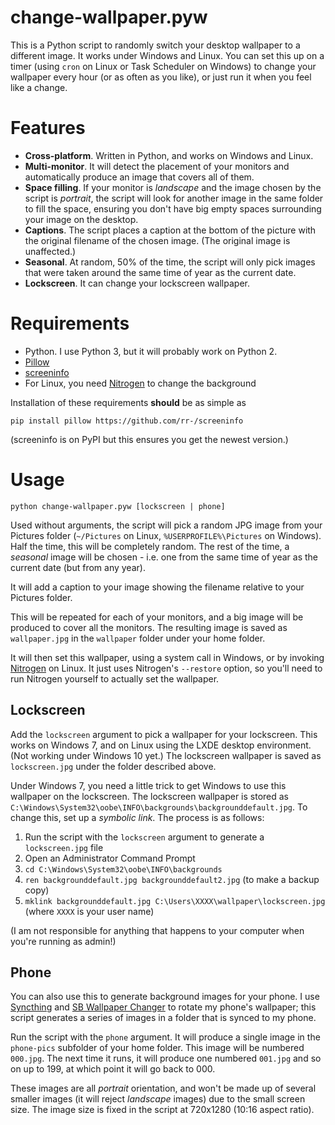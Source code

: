 # change-wallpaper.pyw

This is a Python script to randomly switch your desktop wallpaper to a different image. It works under Windows and Linux. You can set this up on a timer (using `cron` on Linux or Task Scheduler on Windows) to change your wallpaper every hour (or as often as you like), or just run it when you feel like a change.

# Features

- **Cross-platform**. Written in Python, and works on Windows and Linux.
- **Multi-monitor**. It will detect the placement of your monitors and automatically produce an image that covers all of them.
- **Space filling**. If your monitor is *landscape* and the image chosen by the script is *portrait*, the script will look for another image in the same folder to fill the space, ensuring you don't have big empty spaces surrounding your image on the desktop.
- **Captions**. The script places a caption at the bottom of the picture with the original filename of the chosen image. (The original image is unaffected.)
- **Seasonal**. At random, 50% of the time, the script will only pick images that were taken around the same time of year as the current date.
- **Lockscreen**. It can change your lockscreen wallpaper.

# Requirements

- Python. I use Python 3, but it will probably work on Python 2.
- [Pillow](https://python-pillow.org/)
- [screeninfo](https://github.com/rr-/screeninfo)
- For Linux, you need [Nitrogen](https://github.com/l3ib/nitrogen) to change the background

Installation of these requirements **should** be as simple as

`pip install pillow https://github.com/rr-/screeninfo`

(screeninfo is on PyPI but this ensures you get the newest version.)

# Usage

`python change-wallpaper.pyw [lockscreen | phone]`

Used without arguments, the script will pick a random JPG image from your Pictures folder (`~/Pictures` on Linux, `%USERPROFILE%\Pictures` on Windows). Half the time, this will be completely random. The rest of the time, a *seasonal* image will be chosen - i.e. one from the same time of year as the current date (but from any year).

It will add a caption to your image showing the filename relative to your Pictures folder.

This will be repeated for each of your monitors, and a big image will be produced to cover all the monitors. The resulting image is saved as `wallpaper.jpg` in the `wallpaper` folder under your home folder.

It will then set this wallpaper, using a system call in Windows, or by invoking [Nitrogen](https://github.com/l3ib/nitrogen) on Linux. It just uses Nitrogen's `--restore` option, so you'll need to run Nitrogen yourself to actually set the wallpaper.

## Lockscreen

Add the `lockscreen` argument to pick a wallpaper for your lockscreen. This works on Windows 7, and on Linux using the LXDE desktop environment. (Not working under Windows 10 yet.) The lockscreen wallpaper is saved as `lockscreen.jpg` under the folder described above.

Under Windows 7, you need a little trick to get Windows to use this wallpaper on the lockscreen. The lockscreen wallpaper is stored as `C:\Windows\System32\oobe\INFO\backgrounds\backgrounddefault.jpg`. To change this, set up a *symbolic link*. The process is as follows:

1. Run the script with the `lockscreen` argument to generate a `lockscreen.jpg` file
2. Open an Administrator Command Prompt
3. `cd C:\Windows\System32\oobe\INFO\backgrounds`
4. `ren backgrounddefault.jpg backgrounddefault2.jpg` (to make a backup copy)
5. `mklink backgrounddefault.jpg C:\Users\XXXX\wallpaper\lockscreen.jpg` (where `XXXX` is your user name)

(I am not responsible for anything that happens to your computer when you're running as admin!)

## Phone

You can also use this to generate background images for your phone. I use [Syncthing](https://syncthing.net/) and [SB Wallpaper Changer](https://play.google.com/store/apps/details?id=com.shirobakama.wpchanger&hl=en_GB) to rotate my phone's wallpaper; this script generates a series of images in a folder that is synced to my phone.

Run the script with the `phone` argument. It will produce a single image in the `phone-pics` subfolder of your home folder. This image will be numbered `000.jpg`. The next time it runs, it will produce one numbered `001.jpg` and so on up to 199, at which point it will go back to 000.

These images are all *portrait* orientation, and won't be made up of several smaller images (it will reject *landscape* images) due to the small screen size. The image size is fixed in the script at 720x1280 (10:16 aspect ratio).
